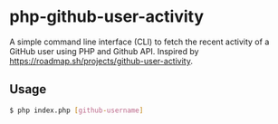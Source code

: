 # php-github-user-activity

A simple command line interface (CLI) to fetch the recent activity of a GitHub user using PHP and Github API. Inspired by https://roadmap.sh/projects/github-user-activity.

## Usage

```bash 
$ php index.php [github-username]
```
